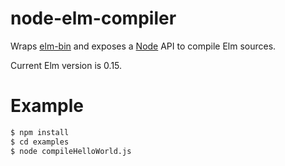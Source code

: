 # node-elm-compiler

Wraps [elm-bin](https://github.com/kevva/elm-bin) and exposes a [Node](https://nodejs.org) API to compile Elm sources.

Current Elm version is 0.15.

# Example

```bash
$ npm install
$ cd examples
$ node compileHelloWorld.js
```